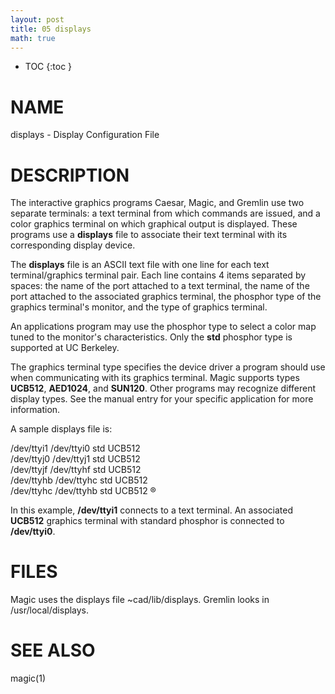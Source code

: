 ```yaml
---
layout: post
title: 05 displays
math: true
---
```




* TOC
{:toc }

# NAME

displays - Display Configuration File

# DESCRIPTION

The interactive graphics programs Caesar, Magic, and Gremlin use two
separate terminals: a text terminal from which commands are issued, and
a color graphics terminal on which graphical output is displayed. These
programs use a **displays** file to associate their text terminal with
its corresponding display device.

The **displays** file is an ASCII text file with one line for each text
terminal/graphics terminal pair. Each line contains 4 items separated by
spaces: the name of the port attached to a text terminal, the name of
the port attached to the associated graphics terminal, the phosphor type
of the graphics terminal's monitor, and the type of graphics terminal.

An applications program may use the phosphor type to select a color map
tuned to the monitor's characteristics. Only the **std** phosphor type
is supported at UC Berkeley.

The graphics terminal type specifies the device driver a program should
use when communicating with its graphics terminal. Magic supports types
**UCB512**, **AED1024**, and **SUN120**. Other programs may recognize
different display types. See the manual entry for your specific
application for more information.

A sample displays file is:

  
/dev/ttyi1 /dev/ttyi0 std UCB512  
/dev/ttyj0 /dev/ttyj1 std UCB512  
/dev/ttyjf /dev/ttyhf std UCB512  
/dev/ttyhb /dev/ttyhc std UCB512  
/dev/ttyhc /dev/ttyhb std UCB512 ®

  

In this example, **/dev/ttyi1** connects to a text terminal. An
associated **UCB512** graphics terminal with standard phosphor is
connected to **/dev/ttyi0**.

# FILES

Magic uses the displays file ~cad/lib/displays. Gremlin looks in
/usr/local/displays.

# SEE ALSO

magic(1)
